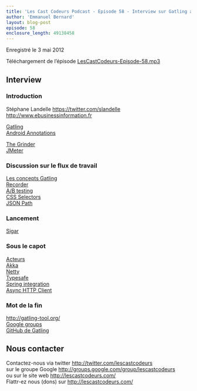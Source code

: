 ```yaml
---
title: 'Les Cast Codeurs Podcast - Episode 58 - Interview sur Gatling avec Stephane Landelle'
author: 'Emmanuel Bernard'
layout: blog-post
episode: 58
enclosure_length: 49138458
---
```

Enregistré le 3 mai 2012

Téléchargement de l’épisode [LesCastCodeurs-Episode-58.mp3](http://traffic.libsyn.com/lescastcodeurs/LesCastCodeurs-Episode-58.mp3)

## Interview

### Introduction

Stéphane Landelle <https://twitter.com/slandelle>  
<http://www.ebusinessinformation.fr>  

[Gatling](http://gatling-tool.org)  
[Android Annotations](http://androidannotations.org/)  

[The Grinder](http://grinder.sourceforge.net/)  
[JMeter](http://jmeter.apache.org/)  

### Discussion sur le flux de travail

[Les concepts Gatling](https://github.com/excilys/gatling/wiki/Concepts)  
[Recorder](https://github.com/excilys/gatling/wiki/Recorder)  
[A/B testing](http://en.wikipedia.org/wiki/A/B_testing)  
[CSS Selectors](http://www.w3schools.com/cssref/css_selectors.asp)  
[JSON Path](http://goessner.net/articles/JsonPath/)  

### Lancement

[Sigar](http://www.hyperic.com/products/sigar)  

### Sous le capot

[Acteurs](http://en.wikipedia.org/wiki/Actor_model)  
[Akka](http://akka.io/)  
[Netty](http://netty.io/)  
[Typesafe](http://typesafe.com/)  
[Spring integration](http://www.springsource.org/spring-integration)  
[Async HTTP Client](https://github.com/sonatype/async-http-client)  

### Mot de la fin

<http://gatling-tool.org/>  
[Google groups](https://groups.google.com/forum/#!forum/gatling)  
[GitHub de Gatling](https://github.com/excilys/gatling)

## Nous contacter

Contactez-nous via twitter <http://twitter.com/lescastcodeurs>  
sur le groupe Google <http://groups.google.com/group/lescastcodeurs>  
ou sur le site web <http://lescastcodeurs.com/>  
Flattr-ez nous (dons) sur <http://lescastcodeurs.com/>